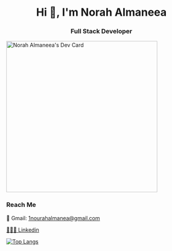 <h1 align="center">Hi 👋, I'm Norah Almaneea</h1>
<h3 align="center">Full Stack Developer</h3>

<a href="https://app.daily.dev/norahalmaneea"><img src="https://api.daily.dev/devcards/efd9a5dca8634c8b9e6c9da5b000d6af.png?r=z40" width="400" alt="Norah Almaneea's Dev Card"/></a>

<h3 align="left">Reach Me</h3>
<p> 📨 Gmail: <a href="mailto:<a href="mailto:1nourahalmanea@gmail.com">1nourahalmanea@gmail.com</a> </p>
<p align="left">
<a href="https://linkedin.com/in/norah-almaneea" target="blank">👩🏻‍💻 Linkedin</a>
</p>


[![Top Langs](https://github-readme-stats.vercel.app/api/top-langs/?username=NorahManeea&layout=compact)](https://github.com/anuraghazra/github-readme-stats)
